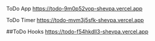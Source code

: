 ToDo App
https://todo-9m0p52vop-shevpa.vercel.app

ToDo Timer
https://todo-mvm3j5sfk-shevpa.vercel.app 

##ToDo Hooks
https://todo-f54hkdll3-shevpa.vercel.app
